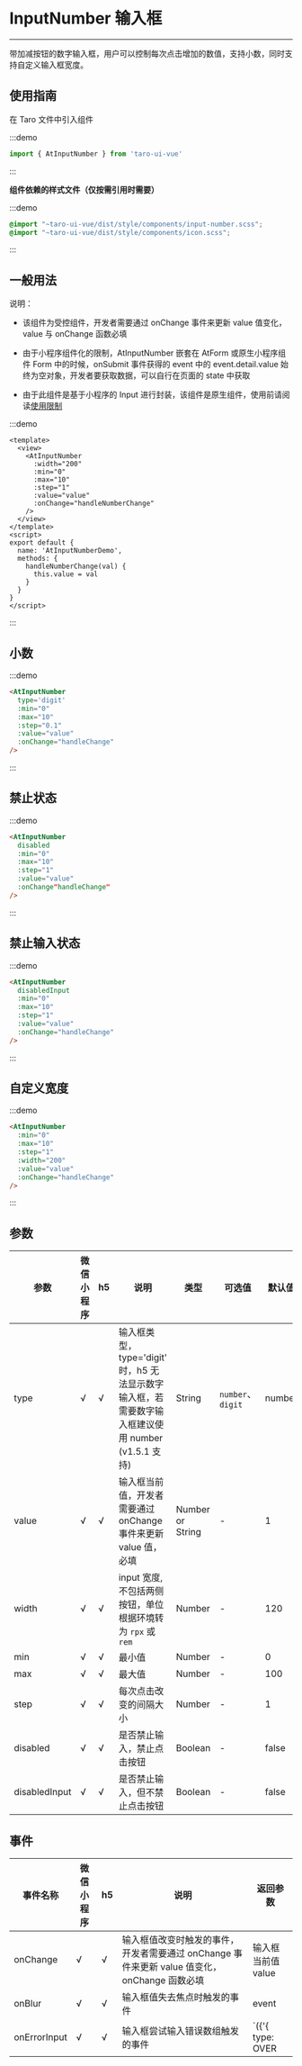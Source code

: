 # InputNumber 输入框

---
带加减按钮的数字输入框，用户可以控制每次点击增加的数值，支持小数，同时支持自定义输入框宽度。

## 使用指南

在 Taro 文件中引入组件

:::demo
```js
import { AtInputNumber } from 'taro-ui-vue'
```
:::

**组件依赖的样式文件（仅按需引用时需要）**

:::demo
```scss
@import "~taro-ui-vue/dist/style/components/input-number.scss";
@import "~taro-ui-vue/dist/style/components/icon.scss";
```
:::

## 一般用法

说明：

* 该组件为受控组件，开发者需要通过 onChange 事件来更新 value 值变化，value 与 onChange 函数必填

* 由于小程序组件化的限制，AtInputNumber 嵌套在 AtForm 或原生小程序组件 Form 中的时候，onSubmit 事件获得的 event 中的 event.detail.value 始终为空对象，开发者要获取数据，可以自行在页面的 state 中获取

* 由于此组件是基于小程序的 Input 进行封装，该组件是原生组件，使用前请阅读[使用限制](https://developers.weixin.qq.com/miniprogram/dev/component/native-component.html)
  
:::demo

```vue
<template>
  <view>
    <AtInputNumber
      :width="200"
      :min="0"
      :max="10"
      :step="1"
      :value="value"
      :onChange="handleNumberChange"
    />
  </view>
</template>
<script>
export default {
  name: 'AtInputNumberDemo',
  methods: {
    handleNumberChange(val) {
      this.value = val
    }
  }
}
</script>

```

:::

## 小数

:::demo

```html
<AtInputNumber
  type='digit'
  :min="0"
  :max="10"
  :step="0.1"
  :value="value"
  :onChange="handleChange"
/>
```

:::

## 禁止状态

:::demo

```html
<AtInputNumber
  disabled
  :min="0"
  :max="10"
  :step="1"
  :value="value"
  :onChange"handleChange"
/>
```

:::

## 禁止输入状态

:::demo

```html
<AtInputNumber
  disabledInput
  :min="0"
  :max="10"
  :step="1"
  :value="value"
  :onChange="handleChange"
/>
```

:::

## 自定义宽度

:::demo

```html
<AtInputNumber
  :min="0"
  :max="10"
  :step="1"
  :width="200"
  :value="value"
  :onChange="handleChange"
/>
```

:::

## 参数

| 参数   |  微信小程序 |  h5 | 说明   | 类型    | 可选值 | 默认值   |
| ---   | ----  | ---- | ---- | ------- | ------- | ------ |
| type | √ | √ | 输入框类型，type='digit' 时，h5 无法显示数字输入框，若需要数字输入框建议使用 number (v1.5.1 支持) | String  | `number`、`digit`  | number |
| value | √ | √ | 输入框当前值，开发者需要通过 onChange 事件来更新 value 值，必填  | Number or String  | - | 1 |
| width | √ | √ | input 宽度,不包括两侧按钮，单位根据环境转为 `rpx` 或 `rem`  | Number  | - | 120 |
| min   | √ | √ | 最小值  | Number  | - | 0 |
| max   | √ | √ | 最大值  | Number | - | 100 |
| step   | √ | √ | 每次点击改变的间隔大小 | Number  | -  | 1 |
| disabled| √ | √ | 是否禁止输入，禁止点击按钮  | Boolean | - | false    |
| disabledInput | √ | √ | 是否禁止输入，但不禁止点击按钮  | Boolean | - | false    |

## 事件

| 事件名称 |  微信小程序 |  h5 | 说明  | 返回参数  |
|------- |---  |----- |---- | -------- |
| onChange | √ | √ | 输入框值改变时触发的事件，开发者需要通过 onChange 事件来更新 value 值变化，onChange 函数必填  | 输入框当前值 value  |
| onBlur | √ | √ | 输入框值失去焦点时触发的事件 | event |
| onErrorInput | √ | √ | 输入框尝试输入错误数组触发的事件 | `({'{ type: OVER | LOW | DISABLED, errorValue: number}'})` |
